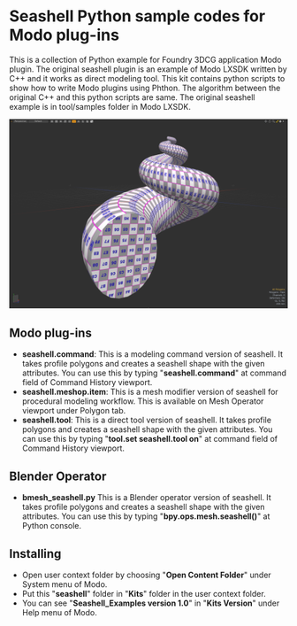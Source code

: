 # Seashell Python sample codes for Modo plug-ins

This is a collection of Python example for Foundry 3DCG application Modo plugin. The original seashell plugin is an example of Modo LXSDK written by C++ and it works as direct modeling tool. This kit contains python scripts to show how to write Modo plugins using Phthon. The algorithm between the original C++ and this python scripts are same. The original seashell example is in tool/samples folder in Modo LXSDK.

<div align="left">
<img src="./images/seashell.png" style='max-height: 500px; object-fit: contain'/>
</div>

## Modo plug-ins
- **seashell.command**:
This is a modeling command version of seashell. It takes profile polygons and creates a seashell shape with the given attributes. You can use this by typing "**seashell.command**" at command field of Command History viewport.
- **seashell.meshop.item**:
This is a mesh modifier version of seashell for procedural modeling workflow. This is available on Mesh Operator viewport under Polygon tab.
- **seashell.tool**:
This is a direct tool version of seashell. It takes profile polygons and creates a seashell shape with the given attributes. You can use this by typing "**tool.set seashell.tool on**" at command field of Command History viewport.

## Blender Operator
- **bmesh_seashell.py**
This is a Blender operator version of seashell. It takes profile polygons and creates a seashell shape with the given attributes. You can use this by typing "**bpy.ops.mesh.seashell()**" at Python console.

## Installing
- Open user context folder by choosing "**Open Content Folder**" under System menu of Modo.
- Put this "**seashell**" folder in "**Kits**" folder in the user context folder.
- You can see "**Seashell_Examples version 1.0**" in "**Kits Version**" under Help menu of Modo.